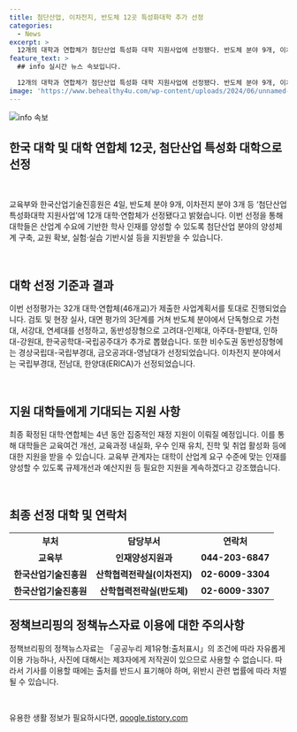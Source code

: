 ```yaml
---
title: 첨단산업, 이차전지, 반도체 12곳 특성화대학 추가 선정
categories:
  - News
excerpt: >
  12개의 대학과 연합체가 첨단산업 특성화 대학 지원사업에 선정됐다. 반도체 분야 9개, 이차전지 분야 3개 등 다양한 분야에 해당 대학들은 산업계의 수요에 맞는 학사 인재를 양성하는 것을 목표로 사업을 추진할 예정이다. 대학들은 협업을 통해 인재양성 계획을 수립하고, 4년 동안 집중적인 재정 지원을 받을 것으로 보인다. 교육부와 한국산업기술진흥원은 계속해서 지원을 이어갈 계획이며, 대학들도 사업계획을 성실하게 이행해 나가길 바라고 있다.
feature_text: >
  ## info 실시간 뉴스 속보입니다.

  12개의 대학과 연합체가 첨단산업 특성화 대학 지원사업에 선정됐다. 반도체 분야 9개, 이차전지 분야 3개 등 다양한 분야에 해당 대학들은 산업계의 수요에 맞는 학사 인재를 양성하는 것을 목표로 사업을 추진할 예정이다. 대학들은 협업을 통해 인재양성 계획을 수립하고, 4년 동안 집중적인 재정 지원을 받을 것으로 보인다. 교육부와 한국산업기술진흥원은 계속해서 지원을 이어갈 계획이며, 대학들도 사업계획을 성실하게 이행해 나가길 바라고 있다.
image: 'https://www.behealthy4u.com/wp-content/uploads/2024/06/unnamed-file.png'
---
```


<p><img src="https://www.behealthy4u.com/wp-content/uploads/2024/06/unnamed-file.png" alt="info 속보" /></p>

<h2 data-ke-size="size26">한국 대학 및 대학 연합체 12곳, 첨단산업 특성화 대학으로 선정</h2>

<p data-ke-size="size16">&nbsp;</p>

<p>교육부와 한국산업기술진흥원은 4일, 반도체 분야 9개, 이차전지 분야 3개 등 ‘첨단산업 특성화대학 지원사업’에 12개 대학·연합체가 선정됐다고 밝혔습니다. 이번 선정을 통해 대학들은 산업계 수요에 기반한 학사 인재를 양성할 수 있도록 첨단산업 분야의 양성체계 구축, 교원 확보, 실험·실습 기반시설 등을 지원받을 수 있습니다.</p>

<p data-ke-size="size16">&nbsp;</p>

<h2 data-ke-size="size24">대학 선정 기준과 결과</h2>

<p data-ke-size="size16">이번 선정평가는 32개 대학·연합체(46개교)가 제출한 사업계획서를 토대로 진행되었습니다. 검토 및 현장 실사, 대면 평가의 3단계를 거쳐 반도체 분야에서 단독형으로 가천대, 서강대, 연세대를 선정하고, 동반성장형으로 고려대-인제대, 아주대-한밭대, 인하대-강원대, 한국공학대-국립공주대가 추가로 뽑혔습니다. 또한 비수도권 동반성장형에는 경상국립대-국립부경대, 금오공과대-영남대가 선정되었습니다. 이차전지 분야에서는 국립부경대, 전남대, 한양대(ERICA)가 선정되었습니다.</p>

<p data-ke-size="size16">&nbsp;</p>

<h2 data-ke-size="size24">지원 대학들에게 기대되는 지원 사항</h2>

<p data-ke-size="size16">최종 확정된 대학·연합체는 4년 동안 집중적인 재정 지원이 이뤄질 예정입니다. 이를 통해 대학들은 교육여건 개선, 교육과정 내실화, 우수 인재 유치, 진학 및 취업 활성화 등에 대한 지원을 받을 수 있습니다. 교육부 관계자는 대학이 산업계 요구 수준에 맞는 인재를 양성할 수 있도록 규제개선과 예산지원 등 필요한 지원을 계속하겠다고 강조했습니다.</p>

<p data-ke-size="size16">&nbsp;</p>

<h2 data-ke-size="size24">최종 선정 대학 및 연락처</h2>

<table>
<tbody>
<tr>
<td style="text-align: center; height: 17px;"><b>부처</b></td>
<td style="text-align: center; height: 17px;"><b>담당부서</b></td>
<td style="text-align: center; height: 17px;"><b>연락처</b></td>
</tr>
<tr>
<td style="text-align: center; height: 17px;"><b>교육부</b></td>
<td style="text-align: center; height: 17px;"><b>인재양성지원과</b></td>
<td style="text-align: center; height: 17px;"><b>044-203-6847</b></td>
</tr>
<tr>
<td style="text-align: center; height: 17px;"><b>한국산업기술진흥원</b></td>
<td style="text-align: center; height: 17px;"><b>산학협력전략실(이차전지)</b></td>
<td style="text-align: center; height: 17px;"><b>02-6009-3304</b></td>
</tr>
<tr>
<td style="text-align: center; height: 17px;"><b>한국산업기술진흥원</b></td>
<td style="text-align: center; height: 17px;"><b>산학협력전략실(반도체)</b></td>
<td style="text-align: center; height: 17px;"><b>02-6009-3307</b></td>
</tr>
</tbody>
</table>

<h2 data-ke-size="size24">정책브리핑의 정책뉴스자료 이용에 대한 주의사항</h2>

<p data-ke-size="size16">정책브리핑의 정책뉴스자료는 「공공누리 제1유형:출처표시」의 조건에 따라 자유롭게 이용 가능하나, 사진에 대해서는 제3자에게 저작권이 있으므로 사용할 수 없습니다. 따라서 기사를 이용할 때에는 출처를 반드시 표기해야 하며, 위반시 관련 법률에 따라 처벌될 수 있습니다.</p>

<p data-ke-size="size16">&nbsp;</p>
유용한 생활 정보가 필요하시다면, <a href="https://qoogle.tistory.com" rel="dofollow">qoogle.tistory.com</a>


